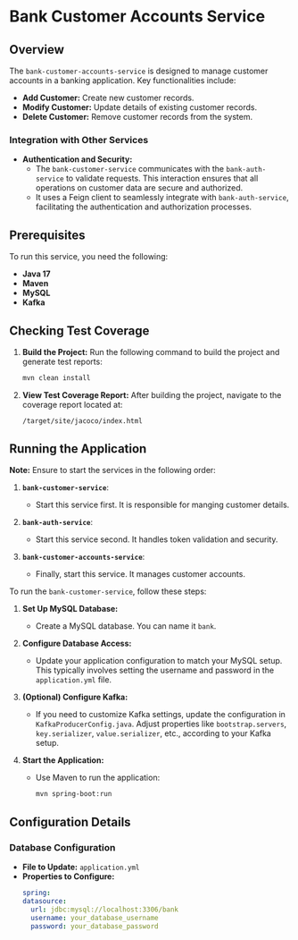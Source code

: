 # Bank Customer Accounts Service

## Overview

The `bank-customer-accounts-service` is designed to manage customer accounts in a banking application. Key functionalities include:

- **Add Customer:** Create new customer records.
- **Modify Customer:** Update details of existing customer records.
- **Delete Customer:** Remove customer records from the system.

### Integration with Other Services

- **Authentication and Security:**
   - The `bank-customer-service` communicates with the `bank-auth-service` to validate requests. This interaction ensures that all operations on customer data are secure and authorized.
   - It uses a Feign client to seamlessly integrate with `bank-auth-service`, facilitating the authentication and authorization processes.

## Prerequisites

To run this service, you need the following:

- **Java 17**
- **Maven**
- **MySQL**
- **Kafka**

## Checking Test Coverage

1. **Build the Project:**
   Run the following command to build the project and generate test reports:
   ```sh
   mvn clean install
   ```
2. **View Test Coverage Report:**
   After building the project, navigate to the coverage report located at:
   ```sh
   /target/site/jacoco/index.html
   ```
   
## Running the Application

**Note:** Ensure to start the services in the following order:

1. **`bank-customer-service`**:
    - Start this service first. It is responsible for manging customer details.

2. **`bank-auth-service`**:
   - Start this service second. It handles token validation and security.

3. **`bank-customer-accounts-service`**:
    - Finally, start this service. It manages customer accounts.

To run the `bank-customer-service`, follow these steps:

1. **Set Up MySQL Database:**
   - Create a MySQL database. You can name it `bank`.

2. **Configure Database Access:**
   - Update your application configuration to match your MySQL setup. This typically involves setting the username and password in the `application.yml` file.

3. **(Optional) Configure Kafka:**
   - If you need to customize Kafka settings, update the configuration in `KafkaProducerConfig.java`. Adjust properties like `bootstrap.servers`, `key.serializer`, `value.serializer`, etc., according to your Kafka setup.

4. **Start the Application:**
   - Use Maven to run the application:
     ```sh
     mvn spring-boot:run
     ```

## Configuration Details

### Database Configuration

- **File to Update:** `application.yml`
- **Properties to Configure:**
  ```yml
  spring:
  datasource:
    url: jdbc:mysql://localhost:3306/bank
    username: your_database_username
    password: your_database_password
  ```